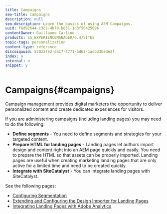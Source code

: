 ```yaml
---
title: Campaigns
seo-title: Campaigns
description: null
seo-description: Learn the basics of using AEM Campaigns.
uuid: f6d92644-c3c2-4b70-b031-1d3f50425096
contentOwner: Guillaume Carlino
products: SG_EXPERIENCEMANAGER/6.4/SITES
topic-tags: personalization
content-type: reference
discoiquuid: 5202a7e2-da17-4771-bd62-1adb33be3e2f
index: y
internal: n
snippet: y
---
```


# Campaigns{#campaigns}

Campaign management provides digital marketers the opportunity to deliver personalized content and create dedicated experiences for visitors.

If you are administering campaigns (including landing pages) you may need to do the following:

* **Define segments** - You need to define segments and strategies for your targeted content.
* **Prepare HTML for landing pages** - Landing pages let authors import design and content right into an AEM page quickly and easily. You need to prepare the HTML so that assets can be properly imported. Landing pages are useful when creating marketing landing pages that are only active for a limited time and need to be created quickly.
* **Integrate with SiteCatalyst** - You can integrate landing pages with SiteCatalyst.

See the following pages:

* [Configuring Segmentation](../../../sites/administering/using/campaign-segmentation.md)
* [Extending and Configuring the Design Importer for Landing Pages](../../../sites/administering/using/extending-the-design-importer-for-landingpages.md)
* [Integrating Landing Pages with Adobe Analytics](../../../sites/administering/using/integrating-landing-pages-with-adobe-analytics.md)

